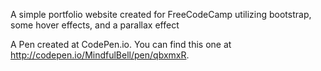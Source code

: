 A simple portfolio website created for FreeCodeCamp utilizing bootstrap, some hover effects, and a parallax effect

A Pen created at CodePen.io. You can find this one at http://codepen.io/MindfulBell/pen/qbxmxR.
